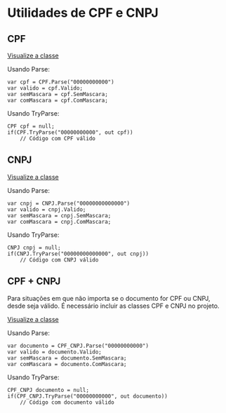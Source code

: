 # Utilidades de CPF e CNPJ

## CPF

[Visualize a classe](https://github.com/StiveHawk/cpf_cnpj_util/blob/master/CPF_CNPJ/CPF.cs)

Usando Parse:
```
var cpf = CPF.Parse("00000000000")
var valido = cpf.Valido;
var semMascara = cpf.SemMascara;
var comMascara = cpf.ComMascara;
```

Usando TryParse:
```
CPF cpf = null;
if(CPF.TryParse("00000000000", out cpf))
	// Código com CPF válido
```

## CNPJ

[Visualize a classe](https://github.com/StiveHawk/cpf_cnpj_util/blob/master/CPF_CNPJ/CNPJ.cs)

Usando Parse:
```
var cnpj = CNPJ.Parse("00000000000000")
var valido = cnpj.Valido;
var semMascara = cnpj.SemMascara;
var comMascara = cnpj.ComMascara;
```

Usando TryParse:
```
CNPJ cnpj = null;
if(CNPJ.TryParse("00000000000000", out cnpj))
	// Código com CNPJ válido
```

## CPF + CNPJ
Para situações em que não importa se o documento for CPF ou CNPJ, desde seja válido. É necessário incluir as classes CPF e CNPJ no projeto.

[Visualize a classe](https://github.com/StiveHawk/cpf_cnpj_util/blob/master/CPF_CNPJ/CPF_CNPJ.cs)

Usando Parse:
```
var documento = CPF_CNPJ.Parse("00000000000")
var valido = documento.Valido;
var semMascara = documento.SemMascara;
var comMascara = documento.ComMascara;
```

Usando TryParse:
```
CPF_CNPJ documento = null;
if(CPF_CNPJ.TryParse("00000000000", out documento))
	// Código com documento válido
```